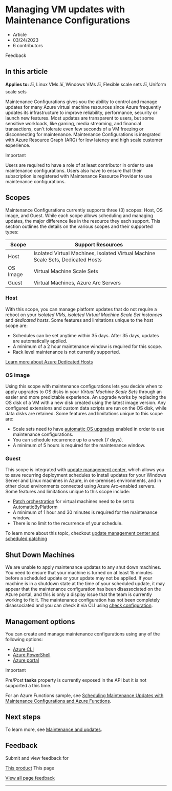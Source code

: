 # Managing VM updates with Maintenance Configurations

* Article
* 03/24/2023
* 6 contributors

Feedback

## In this article

**Applies to:** âï¸ Linux VMs âï¸ Windows VMs âï¸ Flexible scale sets âï¸ Uniform scale sets

Maintenance Configurations gives you the ability to control and manage updates for many Azure virtual machine resources since Azure frequently updates its infrastructure to improve reliability, performance, security or launch new features. Most updates are transparent to users, but some sensitive workloads, like gaming, media streaming, and financial transactions, can't tolerate even few seconds of a VM freezing or disconnecting for maintenance. Maintenance Configurations is integrated with Azure Resource Graph (ARG) for low latency and high scale customer experience.

Important

Users are required to have a role of at least contributor in order to use maintenance configurations. Users also have to ensure that their subscription is registered with Maintenance Resource Provider to use maintenance configurations.

## Scopes

Maintenance Configurations currently supports three (3) scopes: Host, OS image, and Guest. While each scope allows scheduling and managing updates, the major difference lies in the resource they each support. This section outlines the details on the various scopes and their supported types:

| Scope | Support Resources |
| --- | --- |
| Host | Isolated Virtual Machines, Isolated Virtual Machine Scale Sets, Dedicated Hosts |
| OS Image | Virtual Machine Scale Sets |
| Guest | Virtual Machines, Azure Arc Servers |

### Host

With this scope, you can manage platform updates that do not require a reboot on your *isolated VMs*, *isolated Virtual Machine Scale Set instances* and *dedicated hosts*. Some features and limitations unique to the host scope are:

* Schedules can be set anytime within 35 days. After 35 days, updates are automatically applied.
* A minimum of a 2 hour maintenance window is required for this scope.
* Rack level maintenance is not currently supported.

[Learn more about Azure Dedicated Hosts](dedicated-hosts)

### OS image

Using this scope with maintenance configurations lets you decide when to apply upgrades to OS disks in your *Virtual Machine Scale Sets* through an easier and more predictable experience. An upgrade works by replacing the OS disk of a VM with a new disk created using the latest image version. Any configured extensions and custom data scripts are run on the OS disk, while data disks are retained. Some features and limitations unique to this scope are:

* Scale sets need to have [automatic OS upgrades](../virtual-machine-scale-sets/virtual-machine-scale-sets-automatic-upgrade) enabled in order to use maintenance configurations.
* You can schedule recurrence up to a week (7 days).
* A minimum of 5 hours is required for the maintenance window.

### Guest

This scope is integrated with [update management center](../update-center/overview), which allows you to save recurring deployment schedules to install updates for your Windows Server and Linux machines in Azure, in on-premises environments, and in other cloud environments connected using Azure Arc-enabled servers. Some features and limitations unique to this scope include:

* [Patch orchestration](automatic-vm-guest-patching#patch-orchestration-modes) for virtual machines need to be set to AutomaticByPlatform
* A minimum of 1 hour and 30 minutes is required for the maintenance window.
* There is no limit to the recurrence of your schedule.

To learn more about this topic, checkout [update management center and scheduled patching](../update-center/scheduled-patching)

## Shut Down Machines

We are unable to apply maintenance updates to any shut down machines. You need to ensure that your machine is turned on at least 15 minutes before a scheduled update or your update may not be applied. If your machine is in a shutdown state at the time of your scheduled update, it may appear that the maintenance configuration has been disassociated on the Azure portal, and this is only a display issue that the team is currently working to fix it. The maintenance configuration has not been completely disassociated and you can check it via CLI using [check configuration](maintenance-configurations-cli#check-configuration).

## Management options

You can create and manage maintenance configurations using any of the following options:

* [Azure CLI](maintenance-configurations-cli)
* [Azure PowerShell](maintenance-configurations-powershell)
* [Azure portal](maintenance-configurations-portal)

Important

Pre/Post **tasks** property is currently exposed in the API but it is not supported a this time.

For an Azure Functions sample, see [Scheduling Maintenance Updates with Maintenance Configurations and Azure Functions](https://github.com/Azure/azure-docs-powershell-samples/tree/master/maintenance-auto-scheduler).

## Next steps

To learn more, see [Maintenance and updates](maintenance-and-updates).

## Feedback

Submit and view feedback for

[This product](https://feedback.azure.com/d365community/forum/ec2f1827-be25-ec11-b6e6-000d3a4f0f1c)
This page

[View all page feedback](https://github.com/MicrosoftDocs/azure-docs/issues)

---

